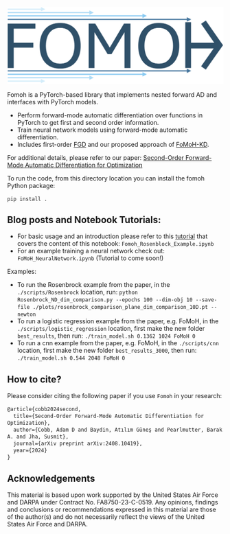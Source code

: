 ![Fomoh Logo](https://github.com/SRI-CSL/fomoh/blob/main/fomoh-logo.png)

Fomoh is a PyTorch-based library that implements nested forward AD and interfaces with PyTorch models.

* Perform forward-mode automatic differentiation over functions in PyTorch to get first and second order information.
* Train neural network models using forward-mode automatic differentiation.
* Includes first-order [FGD](https://arxiv.org/pdf/2202.08587) and our proposed approach of [FoMoH-KD](http://arxiv.org/abs/2408.10419).

For additional details, please refer to our paper: [Second-Order Forward-Mode Automatic Differentiation for Optimization](http://arxiv.org/abs/2408.10419)

To run the code, from this directory location you can install the fomoh Python package:
```
pip install .
```

## Blog posts and Notebook Tutorials:
* For basic usage and an introduction please refer to this [tutorial](https://adamcobb.github.io/journal/fomoh.html) that covers the content of this notebook: `Fomoh_Rosenblock_Example.ipynb`
* For an example training a neural network check out: `FoMoH_NeuralNetwork.ipynb` (Tutorial to come soon!)

Examples:
* To run the Rosenbrock example from the paper, in the `./scripts/Rosenbrock` location, run:
``` python Rosenbrock_ND_dim_comparison.py --epochs 100 --dim-obj 10 --save-file ./plots/rosenbrock_comparison_plane_dim_comparison_10D.pt --newton ```
* To run a logistic regression example from the paper, e.g. FoMoH, in the `./scripts/logistic_regression` location, first make the new folder `best_results`, then run:
```./train_model.sh 0.1362 1024 FoMoH 0```
* To run a cnn example from the paper, e.g. FoMoH, in the `./scripts/cnn` location, first make the new folder `best_results_3000`, then run:
```./train_model.sh 0.544 2048 FoMoH 0```

## How to cite?

Please consider citing the following paper if you use `Fomoh` in your research:

```
@article{cobb2024second,
  title={Second-Order Forward-Mode Automatic Differentiation for Optimization},
  author={Cobb, Adam D and Baydin, Atılım Güneş and Pearlmutter, Barak A. and Jha, Susmit},
  journal={arXiv preprint arXiv:2408.10419},
  year={2024}
}
```

## Acknowledgements

This material is based upon work supported by the United
States Air Force and DARPA under Contract No. FA8750-23-C-0519. Any opinions, findings and conclusions or recommendations expressed in this material are those of the author(s) and do not necessarily reflect
the views of the United States Air Force and DARPA.
